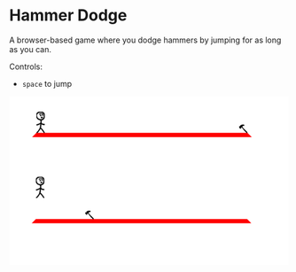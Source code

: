 # Hammer Dodge
A browser-based game where you dodge hammers by jumping for as long as you can.

Controls:

- `space` to jump

![](./images/screenshot-jumping.png)